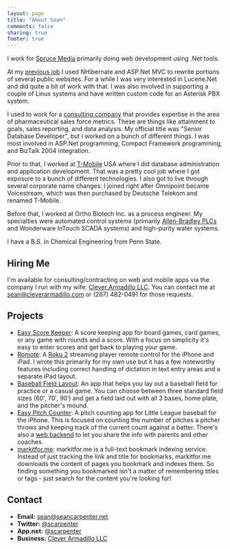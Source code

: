 ```yaml
---
layout: page
title: "About Sean"
comments: false
sharing: true
footer: true
---
```


I work for [Spruce Media](http://sprucemedia.com) primarily doing web development using .Net tools.

At my [previous job](http://www.vertmarkets.com) I used NHibernate and ASP.Net MVC to rewrite portions of several public websites.  For a while I was very interested in Lucene.Net and did quite a bit of work with that.  I was also involved in supporting a couple of Linux systems and have written custom code for an Asterisk PBX system.

I used to work for a [consulting company](http://www.prometrics.com) that provides expertise in the area of pharmaceutical sales force metrics. These are things like attainment to goals, sales reporting, and data analysis. My official title was "Senior Database Developer", but I worked on a bunch of different things. I was most involved in ASP.Net programming, Compact Framework programming, and BizTalk 2004 integration.

Prior to that, I worked at [T-Mobile](http://www.t-mobile.com) USA where I did database administration and application development. That was a pretty cool job where I got exposure to a bunch of different technologies. I also got to live through several corporate name changes: I joined right after Omnipoint became Voicestream, which was then purchased by Deutsche Telekom and renamed T-Mobile.

Before that, I worked at Ortho Biotech Inc. as a process engineer. My specialties were automated control systems (primarily [Allen-Bradley PLCs](http://ab.rockwellautomation.com/Programmable-Controllers/PLC-5) and Wonderware InTouch SCADA systems) and high-purity water systems.

I have a B.S. in Chemical Engineering from Penn State.

## Hiring Me
I'm available for consulting/contracting on web and mobile apps via the company I run with my wife: [Clever Armadillo LLC](http://www.cleverarmadillo.com).  You can contact me at <a href="mailto:sean@cleverarmadillo.com">sean@cleverarmadillo.com</a> or (267) 482-0491 for those requests.

## Projects
<ul class="about-list">
  <li>
    <a href="http://itunes.apple.com/us/app/easy-score-keeper/id570999111?ls=1&amp;mt=8&amp;partnerId=30&amp;siteID=GedyEx6hBKQ">Easy Score Keeper</a>: A score keeping app for board games, card games, or any game with rounds and a score. With a focus on simplicity it's easy to enter scores and get back to playing your game.
  </li>
  <li>
  	<a href="http://itunes.apple.com/us/app/romote/id488604877?ls=1&amp;mt=8&amp;partnerId=30&amp;siteID=GedyEx6hBKQ">Romote</a>: A <a href="http://www.roku.com">Roku 2</a>
    streaming player remote control for the iPhone and iPad. I wrote this primarily for my own use but it has a few noteworthy features including correct
    handling of dictation in text entry areas and a separate iPad layout.
  </li>
  <li>
    <a href="http://itunes.apple.com/us/app/baseball-field-layout/id604707759?ls=1&amp;mt=8&amp;partnerId=30&amp;siteID=GedyEx6hBKQ">Baseball Field Layout</a>: An app that helps you lay out a baseball field for practice or a casual game.  You can choose between three standard field sizes (60&prime;, 70&prime;, 90&prime;) and get a field laid out with all 3 bases, home plate, and the pitcher's mound.
  </li>
  <li>
  	<a href="http://itunes.apple.com/us/app/easy-pitch-counter/id463372172?ls=1&amp;mt=8&amp;partnerId=30&amp;siteID=GedyEx6hBKQ">Easy Pitch Counter</a>: A pitch counting
    app for Little League baseball for the iPhone. This is focused on counting the number of pitches a pitcher throws and keeping track of the current count
    against a batter. There's also a <a href="http://www.easypitchcounter.com">web backend</a> to let you share the info with parents and other coaches.
  </li>
  <li>
    <a href="http://markitfor.me">markitfor.me</a>: markitfor.me is a full-text bookmark indexing service. Instead of just tracking the link and title for bookmarks, markitfor.me downloads the content of pages you bookmark and indexes them. So finding something you bookmarked isn't a matter of remembering titles or tags - just search for the content you're looking for!
  </li>
</ul>

## Contact
<ul class="about-list">
  <li><strong>Email:</strong> <a href="mailto:sean@seancarpenter.net">sean@seancarpenter.net</a></li>
  <li><strong>Twitter:</strong> <a href="http://www.twitter.com/scarpenter">@scarpenter</a></li>
  <li><strong>App.net:</strong> <a href="https://alpha.app.net/scarpenter">@scarpenter</a></li>
  <li><strong>Business:</strong> <a href="http://www.cleverarmadillo.com">Clever Armadillo LLC</a></li>
</ul>
<p>
  <a style="display:none;" rel="me" href="https://plus.google.com/109155364692488400884?rel=author">Google+</a>
</p>
